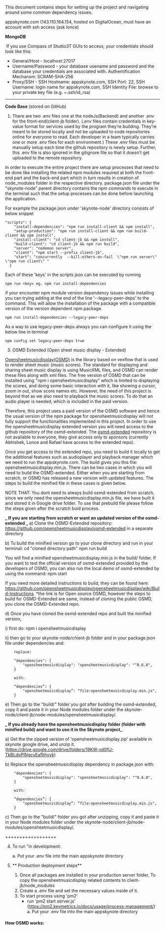 This document contains steps for setting up the project and navigating around some common dependency issues.

appskynote.com (143.110.164.154, hosted on DigitalOcean, must have an account with ssh access (ask lonce)

**MongoDB**

​ If you use Compass of Studio3T GUIs to access, your credentials should look like this:

- General/Host - localhost:27017
- Username/Password - your database usename and password and the database your credentials are associated with. Authentification Mechansm: SCRAM-SHA-256
- Proxy/SSH - SSH Hostname: appskynote.com, SSH Port: 22, SSH Username: login name for appskynote.com, SSH Identity File: browse to your private key file (e.g. ~.ssh/id_rsa)

---

**Code Base** (stored on GitHub)

1. There are two .env files one at the nodeJs(Backend) and another .env for the front-end(client-jb folder). (.env files contain credentials in key-value format for services used by the program they’re building. They’re meant to be stored locally and not be uploaded to code repositories online for everyone to read. Each developer in a team typically carries one or more .env files for each environment.) These .env files must be manually setup each time the github repository is newly setup. Further, this .env file is also ignored in the gitignore file so that it doesn't get uploaded to the remote repository.

In order to execute the entire project there are setup processes that need to be done like installing the related npm modules required at both the front-end part and the back-end part which in turn results in creation of node_modules folder in the respective directory. package.json file under the "skynote-node" parent directory contains the npm commands to execute in the terminal such that the setup processes can be done before launching the application.

For example the package.json under 'skynote-node' directory consists of below snippet

    "scripts": {
        "install-dependencies": "npm run install-client && npm install",
        "setup-production": "npm run install-client && npm run build-client && npm install",
        "install-client": "cd client-jb && npm install",
        "build-client": "cd client-jb && npm run build",
        "server": "nodemon server",
        "client": "npm start --prefix client-jb",
        "start": "concurrently  --kill-others-on-fail  \"npm run server\" \"npm run client\" "
      }

Each of these 'keys' in the scripts json can be executed by running

    npm run <key> eg. npm run install-dependencies

if your encounter npm module version dependency issues while installing you can trying adding at the end of the line '--legacy-peer-deps' to the command. This will allow the installation of the package with a compatible version of the version dependent npm package.

    npm run install-dependencies --legacy-peer-deps

As a way to use legacy-peer-deps always you can configure it using the below line in terminal

    npm config set legacy-peer-deps true

3. OSMD Extended (Open sheet music display - Extended)

[Opensheetmusicdisplay(OSMD)](https://opensheetmusicdisplay.org/) is the library based on vexflow that is used to render sheet music (music scores). The standard for displaying and sharing sheet music display is using MusicXML files, and OSMD can render these files along with xml files. The free version of OSMD that can be installed using "npm i opensheetmusicdisplay" which is limited to displaying the scores, and doing some basic interaction with it, like showing a cursor, zoom in out, show score names etc. However, the need of this project is beyond that as we also need to playback the music scores. To do that an audio player is needed, which is included in the paid version.

Therefore, this project uses a paid version of the OSMD software and hence the usual version of the npm package for opensheetmusicdisplay will not fully support the functionalities implemented in this project. In order to use the opensheetmusicdisplay extended version you will need access to the github repository of the osmd-extended. The [osmd-extended](https://github.com/opensheetmusicdisplay/osmd-extended) repository is not available to everyone, they give access only to sponsors (currently Abhishek, Lonce and Rafael have access to the extended repo).

Once you get access to the extended repo, you need to build it locally to get the additional features such as audioplayer and playback manager which we need to run the appskynote.com. The build gives you this file: opensheetmusicdisplay.min.js. There can be two cases in which you will need to build the OSMD-extended. Either when you are starting from scratch, or OSMD has released a new version with updated features. The steps to build the minified file in these cases is given below.

NOTE THAT: You dont need to always build osmd-extended from scratch, since we only need the opensheetmusicdisplay.min.js file, we have built it and stored it in Google drive folder. To use that prebuild file please follow the steps given after the scratch buid process.

**_ If you are starting from scratch or want an updated version of the osmd-extended _**
a) Clone the OSMD-Extended repository: https://github.com/opensheetmusicdisplay/osmd-extended in a separate directory

b) To build the minified version go to your clone directory and run in your terminal:
cd "cloned directory path"
npm run build

You will find a minified opensheetmusicdisplay.min.js in the build/ folder. If you want to test the official version of osmd-extended provided by the developers of OSMD, you can also run the local demo of osmd-extended by using the command: npm start

If you need more detailed instructions to build, they can be found here: https://github.com/opensheetmusicdisplay/opensheetmusicdisplay/wiki/Build-Instructions.
\*the link is for Open source OSMD, however the steps to build for OSMD-Extended are same, instead of cloning the public OSMD, you clone the OSMD-Extended repo.

d) Once you have cloned the osmd-extended repo and built the minified version,

i) first do: npm i opensheetmusicdisplay

ii) then go to your skynote-node/cñient-jb folder and in your package.json file under dependencies and:

        replace:

        "dependencies": {
            "opensheetmusicdisplay": "opensheetmusicdisplay": "^0.6.8",
        }

        with:

        “dependencies”: {
            "opensheetmusicdisplay”: “file:opensheetmusicdisplay.min.js",
        }

e) Then go to the "build/" folder you got after building the osmd-extended, copy it and paste it in your Node modules folder under the skynote-node/client-jb/node-modules/opensheetmusicdisplay/.

**_ If you already have the opensheetmusicdisplay folder (folder with minified build) and want to use it in the Skynote project_**

a) Get the the zipped version of 'opensheetmusicdisplay.zip' available in skynote google drive, and unzip it. (https://drive.google.com/drive/folders/19KW-vd0flJ-TkBLdoPlNgcyEafIthyyk)

b) Replace the opensheetmusicdisplay dependency in package.json with:

        "dependencies": {
            "opensheetmusicdisplay": "opensheetmusicdisplay": "^0.6.8",
        }

        with:

        “dependencies”: {
            "opensheetmusicdisplay”: “file:opensheetmusicdisplay.min.js",
        }

c) Then go to the "build/" folder you got after unzipping, copy it and paste it in your Node modules folder under the skynote-node/client-jb/node-modules/opensheetmusicdisplay/.

++++++++++++++++++

4. To run "in development:

   a. Put your .env file into the main appskynote directory

5. ** Production deployment steps**
   1. Once all packages are installed in your production server folder, To copy the opensheetmusicdisplay related contents to client-jb/node_modules
   2. Create a .env file and set the necessary values inside of it.
   3. To start process using 'pm2'
      - run 'pm2 start server.js' (https://pm2.keymetrics.io/docs/usage/process-management/)
   a. Put your .env file into the main appskynote directory

#### How OSMD works:
